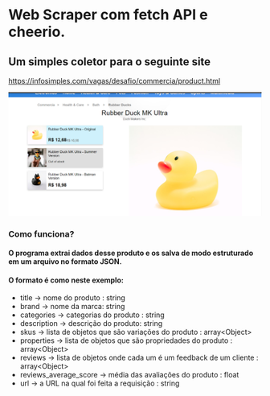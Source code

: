 # Web Scraper com fetch API e cheerio.

## Um simples coletor para o seguinte site 
https://infosimples.com/vagas/desafio/commercia/product.html

![alt text](./img/screenshot.png)

### Como funciona?

#### O programa extrai dados desse produto e os salva de modo estruturado em um arquivo no formato JSON.

#### O formato é como neste exemplo:
- title -> nome do produto : string
- brand -> nome da marca: string
- categories -> categorias do produto : string
- description -> descrição do produto: string
- skus -> lista de objetos que são variações do produto : array\<Object\>
- properties -> lista de objetos que são propriedades do produto : array\<Object\>
- reviews -> lista de objetos onde cada um é um feedback de um cliente : array\<Object\>
- reviews_average_score -> média das avaliações do produto : float 
- url -> a URL na qual foi feita a requisição : string 